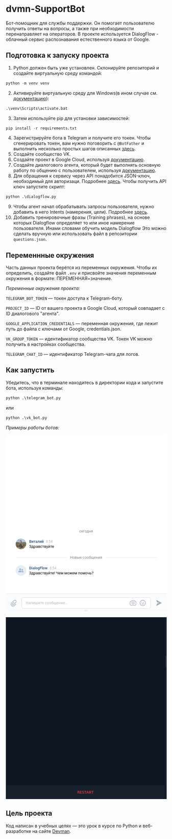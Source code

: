 # dvmn-SupportBot

Бот-помощник для службы поддержки. Он помогает пользователю получить ответы на вопросы, а также при необходимости перенаправляет на операторов. В проекте используется DialogFlow - облачный сервис распознавания естественного языка от Google.

## Подготовка к запуску проекта

1. Python должен быть уже установлен. Склонируйте репозиторий и создайте виртуальную среду командой:

```python
python -m venv venv
```

2. Активируйте виртуальную среду для Windows(в ином случае см. [документацию](https://docs.python.org/3/library/venv.html)):

```python
.\venv\Scripts\activate.bat
```

3. Затем используйте pip для установки зависимостей:

```python
pip install -r requirements.txt
```

4. Зарегистрируйте бота в Telegram и получите его токен. Чтобы сгенерировать токен, вам нужно поговорить с `@BotFather` и выполнить несколько простых шагов описанных [здесь](https://core.telegram.org/bots#6-botfather).
5. Создайте сообщество VK.
6. Cоздайте проект в Google Cloud, используя [документацию](https://cloud.google.com/dialogflow/es/docs/quick/setup). 
7. Cоздайте диалогового агента, который будет выполнять основную работу по общению с пользователем, используя [документацию](https://cloud.google.com/dialogflow/es/docs/quick/build-agent). 
8. Для обращения к сервису через API понадобится JSON-ключ, необходимый для авторизаци. Подробнее [здесь](https://cloud.google.com/docs/authentication/api-keys). Чтобы получить API ключ запустите скрипт:

```python
python .\dialogflow.py
```

9. Чтобы агент начал обрабатывать запросы пользователя, нужно добавить в него Intents (намерения, цели). Подробнее [здесь](https://cloud.google.com/dialogflow/es/docs/quick/api#detect_intent).
10. Добавить тренировочные фразы (Training phrases), на основе которых Dialogflow определяет то или иное намерение пользователя. Инами словами обучить модель Dialogflow Это можно сделать вручную или использовать файл в репозитории `questions.json`.

## Переменнные окружения

Часть данных проекта берётся из переменных окружения. Чтобы их определить, создайте файл `.env` и присвойте значения переменным окружения в формате: ПЕРЕМЕННАЯ=значение.

_Переменные окружения проекта:_

`TELEGRAM_BOT_TOKEN` — токен доступа к Telegram-боту.

`PROJECT_ID` — ID от вашего проекта в Google Cloud, который совпадает с ID диалогового "агента".

`GOOGLE_APPLICATION_CREDENTIALS` — переменная окружения, где лежит путь до файла с ключами от Google, credentials.json.

`VK_GROUP_TOKEN` — идентификатор сообщества VK. Токен VK можно получить в настройках сообщества.

`TELEGRAM_CHAT_ID` — идентификатор Telegram-чата для логов.

## Как запустить

Убедитесь, что в терминале находитесь в директории кода и запустите бота, используя команды:

```python
python .\telegram_bot.py
```
или

```python
python .\vk_bot.py
```
_Примеры работы ботов:_

![vk_bot](https://github.com/juneshone/dvmn-SupportBot/blob/main/demo_vk_bot.gif)

![tg_bot](https://github.com/juneshone/dvmn-SupportBot/blob/main/demo_tg_bot.gif)

## Цель проекта

Код написан в учебных целях — это урок в курсе по Python и веб-разработке на сайте [Devman](https://dvmn.org).